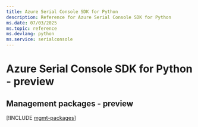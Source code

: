 ```yaml
---
title: Azure Serial Console SDK for Python
description: Reference for Azure Serial Console SDK for Python
ms.date: 07/03/2025
ms.topic: reference
ms.devlang: python
ms.service: serialconsole
---
```

# Azure Serial Console SDK for Python - preview

## Management packages - preview
[!INCLUDE [mgmt-packages](serial-console-mgmt-index.md)]